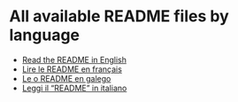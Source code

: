 # All available README files by language

- [Read the README in English](README.md)
- [Lire le README en français](README_fr.md)
- [Le o README en galego](README_gl.md)
- [Leggi il “README” in italiano](README_it.md)